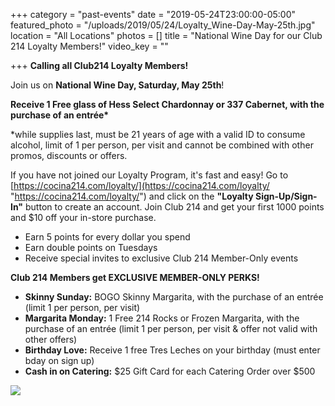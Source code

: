 +++
category = "past-events"
date = "2019-05-24T23:00:00-05:00"
featured_photo = "/uploads/2019/05/24/Loyalty_Wine-Day-May-25th.jpg"
location = "All Locations"
photos = []
title = "National Wine Day for our Club 214 Loyalty Members!"
video_key = ""

+++
**Calling all Club214 Loyalty Members!**

Join us on **National Wine Day, Saturday, May 25th**!

__Receive 1 Free glass of Hess Select Chardonnay or 337 Cabernet, with the purchase of an entrée*__

\*while supplies last, must be 21 years of age with a valid ID to consume alcohol, limit of 1 per person, per visit and cannot be combined with other promos, discounts or offers.

If you have not joined our Loyalty Program, it's fast and easy! Go to [https://cocina214.com/loyalty/](https://cocina214.com/loyalty/ "https://cocina214.com/loyalty/") and click on the **"Loyalty Sign-Up/Sign-In"** button to create an account. Join Club 214 and get your first 1000 points and $10 off your in-store purchase.

* Earn 5 points for every dollar you spend
* Earn double points on Tuesdays
* Receive special invites to exclusive Club 214 Member-Only events

**Club 214 Members get EXCLUSIVE MEMBER-ONLY PERKS!**

* **Skinny Sunday:** BOGO Skinny Margarita, with the purchase of an entrée (limit 1 per person, per visit)
* **Margarita Monday:** 1 Free 214 Rocks or Frozen Margarita, with the purchase of an entrée (limit 1 per person, per visit & offer not valid with other offers)
* **Birthday Love:** Receive 1 free Tres Leches on your birthday (must enter bday on sign up)
* **Cash in on Catering:** $25 Gift Card for each Catering Order over $500

![](/uploads/2019/05/24/Loyalty_Wine-Day-May-25th.jpg)